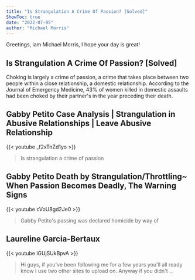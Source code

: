 ```yaml
---
title: "Is Strangulation A Crime Of Passion? [Solved]"
ShowToc: true 
date: "2022-07-05"
author: "Michael Morris" 
---
```


Greetings, iam Michael Morris, I hope your day is great!
## Is Strangulation A Crime Of Passion? [Solved]
Choking is largely a crime of passion, a crime that takes place between two people within a close relationship, a domestic relationship. According to the Journal of Emergency Medicine, 43% of women killed in domestic assaults had been choked by their partner's in the year preceding their death.

## Gabby Petito Case Analysis | Strangulation in Abusive Relationships | Leave Abusive Relationship
{{< youtube _f2xTnZd1yo >}}
>Is strangulation a crime of passion

## Gabby Petito Death by Strangulation/Throttling~  When Passion Becomes Deadly, The Warning Signs
{{< youtube cVoU8gd2Je0 >}}
>Gabby Petito's passing was declared homicide by way of 

## Laureline Garcia-Bertaux
{{< youtube iGUjSUkBpvA >}}
>Hi guys, if you've been following me for a few years you'll all ready know I use two other sites to upload on. Anyway if you didn't ...

